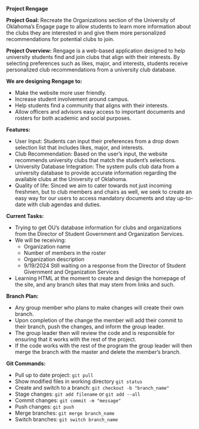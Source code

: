 **Project Rengage**

**Project Goal:** Recreate the Organizations section of the University of Oklahoma’s Engage page to allow students to learn more information about the clubs they are interested in and give them more personalized recommendations for potential clubs to join.

**Project Overview:** Rengage is a web-based application designed to help university students find and join clubs that align with their interests. By selecting preferences such as likes, major, and interests, students receive personalized club recommendations from a university club database.

**We are designing Rengage to:**

* Make the website more user friendly.  
* Increase student involvement around campus.  
* Help students find a community that aligns with their interests.
* Allow officers and advisors easy access to important documents and rosters for both academic and social purposes.

**Features:** 

* User Input: Students can input their preferences from a drop down selection list that includes likes, major, and interests.  
* Club Recommendation: Based on the user’s input, the website recommends university clubs that match the student’s selections.  
* University Database Integration: The system pulls club data from a university database to provide accurate information regarding the available clubs at the University of Oklahoma.
* Quality of life: Sinced we aim to cater towards not just incoming freshmen, but to club members and chairs as well, we seek to create an easy way for our users to access mandatory documents and stay up-to-date with club agendas and duties.

**Current Tasks:**

* Trying to get OU’s database information for clubs and organizations from the Director of Student Government and Organization Services.   
* We will be receiving:   
  * Organization name  
  * Number of members in the roster  
  * Organization description
  * 9/19/2024 Still waiting on a response from the Director of Student Givernment and Organization Services
* Learning HTML at the moment to create and design the homepage of the site, and any branch sites that may stem from links and such.

**Branch Plan:**

* Any group member who plans to make changes will create their own branch.  
* Upon completion of the change the member will add their commit to their branch, push the changes, and inform the group leader.  
* The group leader then will review the code and is responsible for ensuring that it works with the rest of the project.  
* If the code works with the rest of the program the group leader will then merge the branch with the master and delete the member’s branch.

**Git Commands:**

* Pull up to date project: ```git pull```
* Show modified files in working directory ```git status```
* Create and switch to a branch: ```git checkout -b "branch_name"```
* Stage changes: ```git add filename``` or ```git add --all```
* Commit changes: ```git commit -m "message"```
* Push changes: ```git push```
* Merge branches: ```git merge branch_name```
* Switch branches: ```git switch branch_name```
